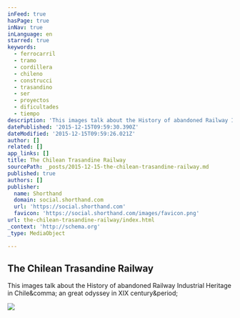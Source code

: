 ```yaml
---
inFeed: true
hasPage: true
inNav: true
inLanguage: en
starred: true
keywords:
  - ferrocarril
  - tramo
  - cordillera
  - chileno
  - construcci
  - trasandino
  - ser
  - proyectos
  - dificultades
  - tiempo
description: 'This images talk about the History of abandoned Railway Industrial Heritage in Chile, an great odyssey in XIX century.'
datePublished: '2015-12-15T09:59:30.390Z'
dateModified: '2015-12-15T09:59:26.021Z'
author: []
related: []
app_links: []
title: The Chilean Trasandine Railway
sourcePath: _posts/2015-12-15-the-chilean-trasandine-railway.md
published: true
authors: []
publisher:
  name: Shorthand
  domain: social.shorthand.com
  url: 'https://social.shorthand.com'
  favicon: 'https://social.shorthand.com/images/favicon.png'
url: the-chilean-trasandine-railway/index.html
_context: 'http://schema.org'
_type: MediaObject

---
```

<article style=""><h1>The Chilean Trasandine Railway</h1><p>This images talk about the History of abandoned Railway Industrial Heritage in Chile&amp;comma; an great odyssey in XIX century&amp;period;</p><img src="https://shorthand-social.imgix.net/prod/story/jgPNwPoNZiY/media/37193f109a2f11e5a74fc144436a5895/original.jpg?w=1500&amp;h=1500&amp;fit=clip&amp;fm=jpg&amp;q=75" /></article>